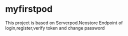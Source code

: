 # myfirstpod
This project is based on Serverpod.Neostore Endpoint of login,register,verify token and change password 
